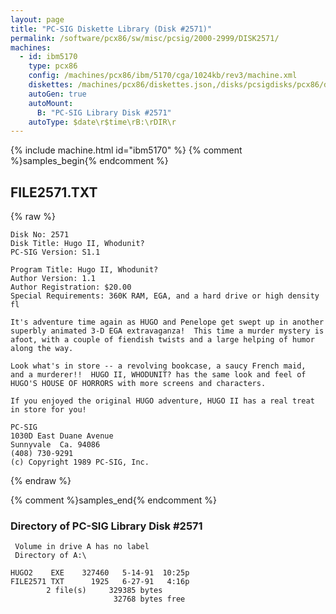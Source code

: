 ```yaml
---
layout: page
title: "PC-SIG Diskette Library (Disk #2571)"
permalink: /software/pcx86/sw/misc/pcsig/2000-2999/DISK2571/
machines:
  - id: ibm5170
    type: pcx86
    config: /machines/pcx86/ibm/5170/cga/1024kb/rev3/machine.xml
    diskettes: /machines/pcx86/diskettes.json,/disks/pcsigdisks/pcx86/diskettes.json
    autoGen: true
    autoMount:
      B: "PC-SIG Library Disk #2571"
    autoType: $date\r$time\rB:\rDIR\r
---
```


{% include machine.html id="ibm5170" %}
{% comment %}samples_begin{% endcomment %}

## FILE2571.TXT

{% raw %}
```
Disk No: 2571                                                           
Disk Title: Hugo II, Whodunit?                                          
PC-SIG Version: S1.1                                                    
                                                                        
Program Title: Hugo II, Whodunit?                                       
Author Version: 1.1                                                     
Author Registration: $20.00                                             
Special Requirements: 360K RAM, EGA, and a hard drive or high density fl
                                                                        
It's adventure time again as HUGO and Penelope get swept up in another  
superbly animated 3-D EGA extravaganza!  This time a murder mystery is  
afoot, with a couple of fiendish twists and a large helping of humor    
along the way.                                                          
                                                                        
Look what's in store -- a revolving bookcase, a saucy French maid,      
and a murderer!!  HUGO II, WHODUNIT? has the same look and feel of      
HUGO'S HOUSE OF HORRORS with more screens and characters.               
                                                                        
If you enjoyed the original HUGO adventure, HUGO II has a real treat    
in store for you!                                                       
                                                                        
PC-SIG                                                                  
1030D East Duane Avenue                                                 
Sunnyvale  Ca. 94086                                                    
(408) 730-9291                                                          
(c) Copyright 1989 PC-SIG, Inc.                                         
```
{% endraw %}

{% comment %}samples_end{% endcomment %}

### Directory of PC-SIG Library Disk #2571

     Volume in drive A has no label
     Directory of A:\

    HUGO2    EXE    327460   5-14-91  10:25p
    FILE2571 TXT      1925   6-27-91   4:16p
            2 file(s)     329385 bytes
                           32768 bytes free
